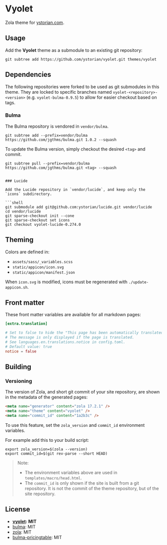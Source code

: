 # Vyolet

Zola theme for [ystorian.com](https://ystorian.com).

## Usage

Add the **Vyolet** theme as a submodule to an existing git repository:

```shell
git subtree add https://github.com/ystorian/vyolet.git themes/vyolet
```

## Dependencies

The following repositories were forked to be used as git submodules in this
theme. They are locked to specific branches named
`vyolet-<repository>-<version>` (e.g. `vyolet-bulma-0.9.5`) to allow for easier
checkout based on tags.

### Bulma

The Bulma repository is vendored in `vendor/bulma`.

```shell
git subtree add --prefix=vendor/bulma https://github.com/jgthms/bulma.git 1.0.2 --squash
```

To update the Bulma version, simply checkout the desired `<tag>` and commit.

```shell
git subtree pull --prefix=vendor/bulma https://github.com/jgthms/bulma.git <tag> --squash


### Lucide

Add the Lucide repository in `vendor/lucide`, and keep only the `icons` subdirectory.

```shell
git submodule add git@github.com:ystorian/lucide.git vendor/lucide
cd vendor/lucide
git sparse-checkout init --cone
git sparse-checkout set icons
git checkout vyolet-lucide-0.274.0
```

## Theming

Colors are defined in:

- `assets/sass/_variables.scss`
- `static/appicon/icon.svg`
- `static/appicon/manifest.json`

When `icon.svg` is modified, icons must be regenerated with `./update-appicon.sh`.

## Front matter

These front matter variables are available for all markdown pages:

```toml
[extra.translation]

# Set to false to hide the "This page has been automatically translated" message.
# The message is only displayed if the page is translated.
# See languages.en.translations.notice in config.toml.
# Default value: true
notice = false
```

## Building

### Versioning

The version of Zola, and short git commit of your site repository, are shown in the
metadata of the generated pages:

```html
<meta name="generator" content="zola 17.2.1" />
<meta name="theme" content="vyolet" />
<meta name="commit_id" content="1a2b3c" />
```

To use this feature, set the `zola_version` and `commit_id` environment
variables.

For example add this to your build script:

```shell
export zola_version=$(zola --version)
export commit_id=$(git rev-parse --short HEAD)
```

> Note:
>
> - The environment variables above are used in `templates/macro/head.html`.
> - The `commit_id` is only shown if the site is built from a git repository.
> It is not the commit of the theme repository, but of the site repository.

## License

- **[vyolet](https://github.com/ystorian/vyolet): MIT**
- [bulma](https://github.com/jgthms/bulma): MIT
- [zola](https://github.com/getzola/zola): MIT
- [bulma-pricingtable](https://github.com/Wikiki/bulma-pricingtable): MIT
